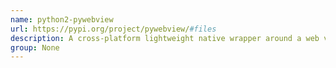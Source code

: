 ```yaml
---
name: python2-pywebview
url: https://pypi.org/project/pywebview/#files
description: A cross-platform lightweight native wrapper around a web view component.
group: None
---
```

